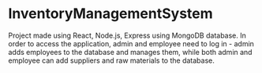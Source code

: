 # InventoryManagementSystem

Project made using React, Node.js, Express using MongoDB database. In order to access the application, 
admin and employee need to log in - admin adds employees to the database and manages them, 
while both admin and employee can add suppliers and raw materials to the database.
